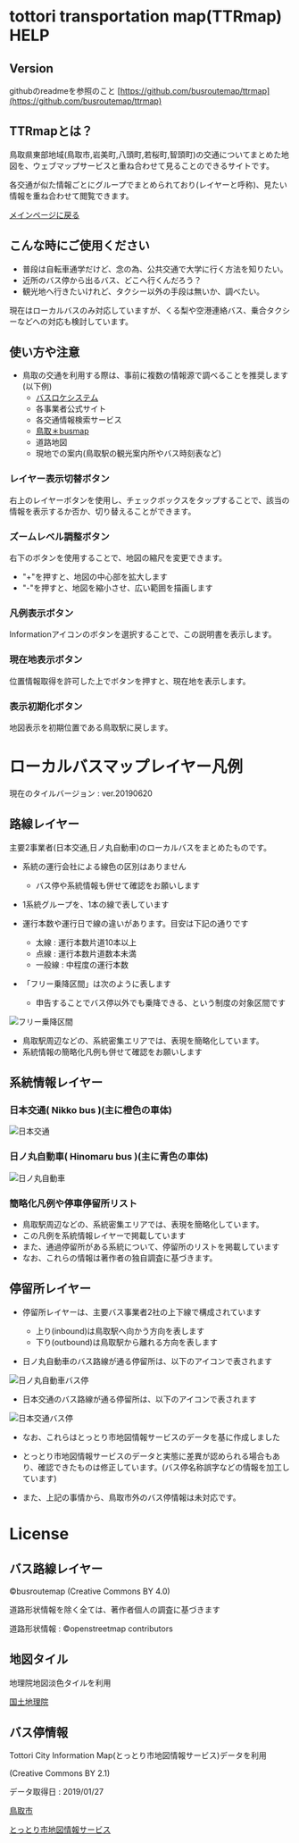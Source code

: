
# tottori transportation map(TTRmap) HELP
## Version
githubのreadmeを参照のこと
[https://github.com/busroutemap/ttrmap](https://github.com/busroutemap/ttrmap)

## TTRmapとは？
鳥取県東部地域(鳥取市,岩美町,八頭町,若桜町,智頭町)の交通についてまとめた地図を、ウェブマップサービスと重ね合わせて見ることのできるサイトです。

各交通が似た情報ごとにグループでまとめられており(レイヤーと呼称)、見たい情報を重ね合わせて閲覧できます。

[メインページに戻る](https://busroutemap.github.io/ttrmap)

## こんな時にご使用ください
- 普段は自転車通学だけど、念の為、公共交通で大学に行く方法を知りたい。
- 近所のバス停から出るバス、どこへ行くんだろう？
- 観光地へ行きたいけれど、タクシー以外の手段は無いか、調べたい。

現在はローカルバスのみ対応していますが、くる梨や空港連絡バス、乗合タクシーなどへの対応も検討しています。

## 使い方や注意
- 鳥取の交通を利用する際は、事前に複数の情報源で調べることを推奨します(以下例)
    - [バスロケシステム](https://ikisaki.jp)
    - 各事業者公式サイト
    - 各交通情報検索サービス
    - [鳥取＊busmap](https://busroutemap.github.io/tottori)
    - 道路地図
    - 現地での案内(鳥取駅の観光案内所やバス時刻表など)

### レイヤー表示切替ボタン
右上のレイヤーボタンを使用し、チェックボックスをタップすることで、該当の情報を表示するか否か、切り替えることができます。

### ズームレベル調整ボタン
右下のボタンを使用することで、地図の縮尺を変更できます。
- "+"を押すと、地図の中心部を拡大します
- "-"を押すと、地図を縮小させ、広い範囲を描画します

### 凡例表示ボタン
Informationアイコンのボタンを選択することで、この説明書を表示します。

### 現在地表示ボタン
位置情報取得を許可した上でボタンを押すと、現在地を表示します。

### 表示初期化ボタン
地図表示を初期位置である鳥取駅に戻します。

# ローカルバスマップレイヤー凡例
現在のタイルバージョン : ver.20190620
## 路線レイヤー
主要2事業者(日本交通,日ノ丸自動車)のローカルバスをまとめたものです。

- 系統の運行会社による線色の区別はありません
    - バス停や系統情報も併せて確認をお願いします

- 1系統グループを、1本の線で表しています

- 運行本数や運行日で線の違いがあります。目安は下記の通りです
    - 太線 : 運行本数片道10本以上
    - 点線 : 運行本数片道数本未満
    - 一般線 : 中程度の運行本数

- 「フリー乗降区間」は次のように表します
    - 申告することでバス停以外でも乗降できる、という制度の対象区間です

![フリー乗降区間](pic/f.png)

- 鳥取駅周辺などの、系統密集エリアでは、表現を簡略化しています。
- 系統情報の簡略化凡例も併せて確認をお願いします

## 系統情報レイヤー
### 日本交通( Nikko bus )(主に橙色の車体)

![日本交通](../../icons/nh.png)

### 日ノ丸自動車( Hinomaru bus )(主に青色の車体)

![日ノ丸自動車](../../icons/hn.png)

### 簡略化凡例や停車停留所リスト
- 鳥取駅周辺などの、系統密集エリアでは、表現を簡略化しています。
- この凡例を系統情報レイヤーで掲載しています
- また、通過停留所がある系統について、停留所のリストを掲載しています
- なお、これらの情報は著作者の独自調査に基づきます。

## 停留所レイヤー
- 停留所レイヤーは、主要バス事業者2社の上下線で構成されています
    - 上り(inbound)は鳥取駅へ向かう方向を表します
    - 下り(outbound)は鳥取駅から離れる方向を表します

- 日ノ丸自動車のバス路線が通る停留所は、以下のアイコンで表されます

![日ノ丸自動車バス停](../icons/hn.png)

- 日本交通のバス路線が通る停留所は、以下のアイコンで表されます

![日本交通バス停](../icons/nh.png)

- なお、これらはとっとり市地図情報サービスのデータを基に作成しました

- とっとり市地図情報サービスのデータと実態に差異が認められる場合もあり、確認できたものは修正しています。(バス停名称誤字などの情報を加工しています)

- また、上記の事情から、鳥取市外のバス停情報は未対応です。

# License

## バス路線レイヤー
©busroutemap (Creative Commons BY 4.0)

道路形状情報を除く全ては、著作者個人の調査に基づきます

道路形状情報 : ©openstreetmap contributors

## 地図タイル
地理院地図淡色タイルを利用

[国土地理院](https://maps.gsi.go.jp/development/ichiran.html)

## バス停情報
Tottori City Information Map(とっとり市地図情報サービス)データを利用

(Creative Commons BY 2.1)

データ取得日 : 2019/01/27

[鳥取市](https://www.city.tottori.lg.jp)

[とっとり市地図情報サービス](https://gis.city.tottori.lg.jp/webgis/?p=1)
